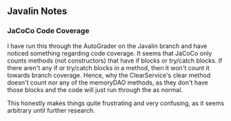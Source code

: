 ## Javalin Notes
### JaCoCo Code Coverage
I have run this through the AutoGrader on the Javalin branch and have noticed something regarding code coverage.
It seems that JaCoCo only counts methods (not constructors) that have if blocks or try/catch blocks.
If there aren't any if or try/catch blocks in a method, then it won't count it towards branch coverage.
Hence, why the ClearService's clear method doesn't count nor any of the memoryDAO methods,
as they don't have those blocks and the code will just run through the as normal.

This honestly makes things quite frustrating and very confusing,
as it seems arbitrary until further research.
